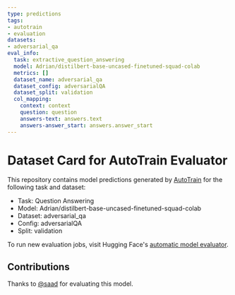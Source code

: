 ```yaml
---
type: predictions
tags:
- autotrain
- evaluation
datasets:
- adversarial_qa
eval_info:
  task: extractive_question_answering
  model: Adrian/distilbert-base-uncased-finetuned-squad-colab
  metrics: []
  dataset_name: adversarial_qa
  dataset_config: adversarialQA
  dataset_split: validation
  col_mapping:
    context: context
    question: question
    answers-text: answers.text
    answers-answer_start: answers.answer_start
---
```

# Dataset Card for AutoTrain Evaluator

This repository contains model predictions generated by [AutoTrain](https://huggingface.co/autotrain) for the following task and dataset:

* Task: Question Answering
* Model: Adrian/distilbert-base-uncased-finetuned-squad-colab
* Dataset: adversarial_qa
* Config: adversarialQA
* Split: validation

To run new evaluation jobs, visit Hugging Face's [automatic model evaluator](https://huggingface.co/spaces/autoevaluate/model-evaluator).

## Contributions

Thanks to [@saad](https://huggingface.co/saad) for evaluating this model.